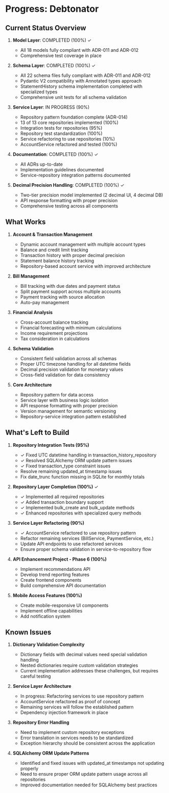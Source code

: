# Progress: Debtonator

## Current Status Overview

1. **Model Layer**: COMPLETED (100%) ✓
   - All 18 models fully compliant with ADR-011 and ADR-012
   - Comprehensive test coverage in place

2. **Schema Layer**: COMPLETED (100%) ✓
   - All 22 schema files fully compliant with ADR-011 and ADR-012
   - Pydantic V2 compatibility with Annotated types approach
   - StatementHistory schema implementation completed with specialized types
   - Comprehensive unit tests for all schema validation

3. **Service Layer**: IN PROGRESS (90%)
   - Repository pattern foundation complete (ADR-014)
   - 13 of 13 core repositories implemented (100%)
   - Integration tests for repositories (95%)
   - Repository test standardization (100%)
   - Service refactoring to use repositories (10%)
   - AccountService refactored and tested (100%)

4. **Documentation**: COMPLETED (100%) ✓
   - All ADRs up-to-date
   - Implementation guidelines documented
   - Service-repository integration patterns documented

5. **Decimal Precision Handling**: COMPLETED (100%) ✓
   - Two-tier precision model implemented (2 decimal UI, 4 decimal DB)
   - API response formatting with proper precision
   - Comprehensive testing across all components

## What Works

1. **Account & Transaction Management**
   - Dynamic account management with multiple account types
   - Balance and credit limit tracking
   - Transaction history with proper decimal precision
   - Statement balance history tracking
   - Repository-based account service with improved architecture

2. **Bill Management**
   - Bill tracking with due dates and payment status
   - Split payment support across multiple accounts
   - Payment tracking with source allocation
   - Auto-pay management

3. **Financial Analysis**
   - Cross-account balance tracking
   - Financial forecasting with minimum calculations
   - Income requirement projections
   - Tax consideration in calculations

4. **Schema Validation**
   - Consistent field validation across all schemas
   - Proper UTC timezone handling for all datetime fields
   - Decimal precision validation for monetary values
   - Cross-field validation for data consistency

5. **Core Architecture**
   - Repository pattern for data access
   - Service layer with business logic isolation
   - API response formatting with proper precision
   - Version management for semantic versioning
   - Repository-service integration pattern established

## What's Left to Build

1. **Repository Integration Tests (95%)**
   - ✓ Fixed UTC datetime handling in transaction_history_repository
   - ✓ Resolved SQLAlchemy ORM update pattern issues
   - ✓ Fixed transaction_type constraint issues
   - Resolve remaining updated_at timestamp issues
   - Fix date_trunc function missing in SQLite for monthly totals

2. **Repository Layer Completion (100%)** ✓
   - ✓ Implemented all required repositories
   - ✓ Added transaction boundary support
   - ✓ Implemented bulk_create and bulk_update methods
   - ✓ Enhanced repositories with specialized query methods

3. **Service Layer Refactoring (90%)**
   - ✓ AccountService refactored to use repository pattern
   - Refactor remaining services (BillService, PaymentService, etc.)
   - Update API endpoints to use refactored services
   - Ensure proper schema validation in service-to-repository flow

4. **API Enhancement Project - Phase 6 (100%)**
   - Implement recommendations API
   - Develop trend reporting features
   - Create frontend components
   - Build comprehensive API documentation

5. **Mobile Access Features (100%)**
   - Create mobile-responsive UI components
   - Implement offline capabilities
   - Add notification system

## Known Issues

1. **Dictionary Validation Complexity**
   - Dictionary fields with decimal values need special validation handling
   - Nested dictionaries require custom validation strategies
   - Current implementation addresses these challenges, but requires careful testing

2. **Service Layer Architecture**
   - In progress: Refactoring services to use repository pattern
   - AccountService refactored as proof of concept
   - Remaining services will follow the established pattern
   - Dependency injection framework in place

3. **Repository Error Handling**
   - Need to implement custom repository exceptions
   - Error translation in services needs to be standardized
   - Exception hierarchy should be consistent across the application

4. **SQLAlchemy ORM Update Patterns**
   - Identified and fixed issues with updated_at timestamps not updating properly
   - Need to ensure proper ORM update pattern usage across all repositories
   - Improved documentation needed for SQLAlchemy best practices
